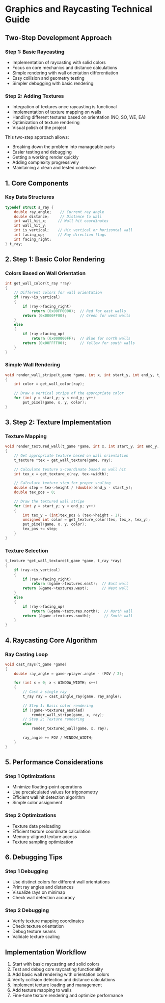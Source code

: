 # Graphics and Raycasting Technical Guide

## Two-Step Development Approach

### Step 1: Basic Raycasting
- Implementation of raycasting with solid colors
- Focus on core mechanics and distance calculations
- Simple rendering with wall orientation differentiation
- Easy collision and geometry testing
- Simpler debugging with basic rendering

### Step 2: Adding Textures
- Integration of textures once raycasting is functional
- Implementation of texture mapping on walls
- Handling different textures based on orientation (NO, SO, WE, EA)
- Optimization of texture rendering
- Visual polish of the project

This two-step approach allows:
- Breaking down the problem into manageable parts
- Easier testing and debugging
- Getting a working render quickly
- Adding complexity progressively
- Maintaining a clean and tested codebase

## 1. Core Components

### Key Data Structures
```c
typedef struct s_ray {
    double ray_angle;    // Current ray angle
    double distance;     // Distance to wall
    int wall_hit_x;     // Wall hit coordinates
    int wall_hit_y;
    int is_vertical;    // Hit vertical or horizontal wall
    int facing_up;      // Ray direction flags
    int facing_right;
} t_ray;
```

## 2. Step 1: Basic Color Rendering

### Colors Based on Wall Orientation
```c
int get_wall_color(t_ray *ray)
{
    // Different colors for wall orientation
    if (ray->is_vertical)
    {
        if (ray->facing_right)
            return (0x00FF0000);  // Red for east walls
        return (0x0000FF00);      // Green for west walls
    }
    else
    {
        if (ray->facing_up)
            return (0x000000FF);  // Blue for north walls
        return (0x00FFFF00);      // Yellow for south walls
    }
}
```

### Simple Wall Rendering
```c
void render_wall_stripe(t_game *game, int x, int start_y, int end_y, t_ray *ray)
{
    int color = get_wall_color(ray);
    
    // Draw a vertical stripe of the appropriate color
    for (int y = start_y; y < end_y; y++)
        put_pixel(game, x, y, color);
}
```

## 3. Step 2: Texture Implementation

### Texture Mapping
```c
void render_textured_wall(t_game *game, int x, int start_y, int end_y, t_ray *ray)
{
    // Get appropriate texture based on wall orientation
    t_texture *tex = get_wall_texture(game, ray);
    
    // Calculate texture x-coordinate based on wall hit
    int tex_x = get_texture_x(ray, tex->width);
    
    // Calculate texture step for proper scaling
    double step = tex->height / (double)(end_y - start_y);
    double tex_pos = 0;
    
    // Draw the textured wall stripe
    for (int y = start_y; y < end_y; y++)
    {
        int tex_y = (int)tex_pos & (tex->height - 1);
        unsigned int color = get_texture_color(tex, tex_x, tex_y);
        put_pixel(game, x, y, color);
        tex_pos += step;
    }
}
```

### Texture Selection
```c
t_texture *get_wall_texture(t_game *game, t_ray *ray)
{
    if (ray->is_vertical)
    {
        if (ray->facing_right)
            return (&game->textures.east);  // East wall
        return (&game->textures.west);      // West wall
    }
    else
    {
        if (ray->facing_up)
            return (&game->textures.north);  // North wall
        return (&game->textures.south);      // South wall
    }
}
```

## 4. Raycasting Core Algorithm

### Ray Casting Loop
```c
void cast_rays(t_game *game)
{
    double ray_angle = game->player.angle - (FOV / 2);
    
    for (int x = 0; x < WINDOW_WIDTH; x++)
    {
        // Cast a single ray
        t_ray ray = cast_single_ray(game, ray_angle);
        
        // Step 1: Basic color rendering
        if (!game->textures_enabled)
            render_wall_stripe(game, x, ray);
        // Step 2: Texture rendering
        else
            render_textured_wall(game, x, ray);
            
        ray_angle += FOV / WINDOW_WIDTH;
    }
}
```

## 5. Performance Considerations

### Step 1 Optimizations
- Minimize floating-point operations
- Use precalculated values for trigonometry
- Efficient wall hit detection algorithm
- Simple color assignment

### Step 2 Optimizations
- Texture data preloading
- Efficient texture coordinate calculation
- Memory-aligned texture access
- Texture sampling optimization

## 6. Debugging Tips

### Step 1 Debugging
- Use distinct colors for different wall orientations
- Print ray angles and distances
- Visualize rays on minimap
- Check wall detection accuracy

### Step 2 Debugging
- Verify texture mapping coordinates
- Check texture orientation
- Debug texture seams
- Validate texture scaling

## Implementation Workflow
1. Start with basic raycasting and solid colors
2. Test and debug core raycasting functionality
3. Add basic wall rendering with orientation colors
4. Verify collision detection and distance calculations
5. Implement texture loading and management
6. Add texture mapping to walls
7. Fine-tune texture rendering and optimize performance